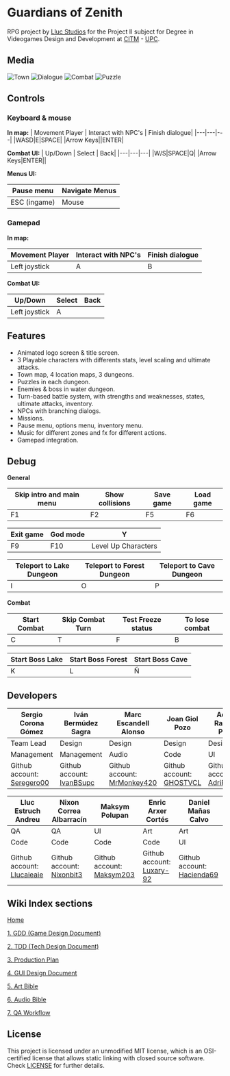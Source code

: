 # Guardians of Zenith
RPG project by [Lluc Studios](https://github.com/Lluc-Studios) for the Project II subject for Degree in Videogames Design and Development at [CITM](https://www.citm.upc.edu/) - [UPC](https://www.upc.edu/ca).

## Media
![Town](https://user-images.githubusercontent.com/99950357/233486706-97faa5a2-f088-4c95-8cc4-85acd46a7afd.PNG)
![Dialogue](https://github.com/Lluc-Studios/Guardians-of-Zenith/assets/99950357/201f418c-d835-40aa-a5ad-6054f5a72b10)
![Combat](https://github.com/Lluc-Studios/Guardians-of-Zenith/assets/99950357/69510eb6-02e1-4d5e-be0a-7c8a00d2673e)
![Puzzle](https://github.com/Lluc-Studios/Guardians-of-Zenith/assets/99950357/d2cbcb7e-f2f7-4137-b704-ace5969a194d)

## Controls
### Keyboard & mouse
**In map:**
| Movement Player | Interact with NPC's | Finish dialogue|
|---|---|---|
|WASD|E|SPACE|
|Arrow Keys||ENTER|

**Combat UI:**
| Up/Down | Select | Back|
|---|---|---|
|W/S|SPACE|Q|
|Arrow Keys|ENTER||

**Menus UI:**

|Pause menu| Navigate Menus |
|---|---|
|ESC (ingame)|Mouse|

### Gamepad
**In map:**

| Movement Player | Interact with NPC's | Finish dialogue|
|---|---|---|
|Left joystick|A|B|

**Combat UI:**

| Up/Down | Select | Back|
|---|---|---|
|Left joystick|A||

## Features
- Animated logo screen & title screen.
- 3 Playable characters with differents stats, level scaling and ultimate attacks.
- Town map, 4 location maps, 3 dungeons. 
- Puzzles in each dungeon.
- Enemies & boss in water dungeon.
- Turn-based battle system, with strengths and weaknesses, states, ultimate attacks, inventory.
- NPCs with branching dialogs.
- Missions.
- Pause menu, options menu, inventory menu.
- Music for different zones and fx for different actions.
- Gamepad integration.

## Debug

**General**

|  Skip intro and main menu | Show collisions | Save game|Load game|
|---|---|---|---|
|F1|F2|F5|F6|

|  Exit game |  God mode |Y|
|---|---|---|
|F9|F10|Level Up Characters|

|  Teleport to Lake Dungeon |  Teleport to Forest Dungeon |Teleport to Cave Dungeon|
|---|---|---|
|I|O|P|

**Combat**

|  Start Combat | Skip Combat Turn | Test Freeze status|To lose combat|
|---|---|---|---|
|C|T|F|B|

|  Start Boss Lake | Start Boss Forest | Start Boss Cave|
|---|---|---|
|K|L|Ñ|

## Developers

| Sergio Corona Gómez | Iván Bermúdez Sagra | Marc Escandell Alonso | Joan Giol Pozo | Adrian Ramirez Perez |
|---|---|---|---|---|
| Team Lead | Design |Design | Design | Design |
|   Management    |  Management  | Audio | Code | UI |
| Github account: [Seregero00](https://github.com/seregero00) | Github account: [IvanBSupc](https://github.com/IvanBSupc) | Github account: [MrMonkey420](https://github.com/MrMonkey420) | Github account: [GHOSTVCL](https://github.com/GHOSTVCL) |Github account: [AdriRamirez](https://github.com/AdriRamirez) |

| Lluc Estruch Andreu | Nixon Correa Albarracín  |Maksym Polupan|Enric Arxer Cortés|Daniel Mañas Calvo|
|---|---|---|---|---|
| QA | QA |UI|Art|Art|
|Code|Code|Code|Code|UI|
| Github account: [Llucaieaie](https://github.com/Llucaieaie) | Github account: [Nixonbit3](https://github.com/Nixonbit3) |Github account: [Maksym203](https://github.com/Maksym203)|Github account: [Luxary-92](https://github.com/Luxary-92)|Github account: [Hacienda69](https://github.com/Hacienda69)|

## Wiki Index sections

[Home](https://github.com/Lluc-Studios/Guardians-of-Zenith/wiki)

[1. GDD (Game Design Document)](https://github.com/Lluc-Studios/Guardians-of-Zenith/wiki/GDD-(Game-Design-Document))

[2. TDD (Tech Design Document)](https://github.com/Lluc-Studios/Guardians-of-Zenith/wiki/TDD-(Tech-Design-Document))

[3. Production Plan](https://github.com/Lluc-Studios/Guardians-of-Zenith/wiki/Production-Plan)

[4. GUI Design Document](https://github.com/Lluc-Studios/Guardians-of-Zenith/wiki/GUI-Design-Document)

[5. Art Bible](https://github.com/Lluc-Studios/Guardians-of-Zenith/wiki/Art-Bible)

[6. Audio Bible](https://github.com/Lluc-Studios/Guardians-of-Zenith/wiki/Audio-Bible)

[7. QA Workflow](https://github.com/Lluc-Studios/Guardians-of-Zenith/wiki/QA-Workflow)

## License

This project is licensed under an unmodified MIT license, which is an OSI-certified license that allows static linking with closed source software. Check [LICENSE](LICENSE) for further details.

